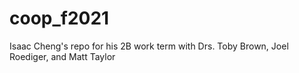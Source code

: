 # coop_f2021
Isaac Cheng's repo for his 2B work term with Drs. Toby Brown, Joel Roediger, and Matt Taylor
